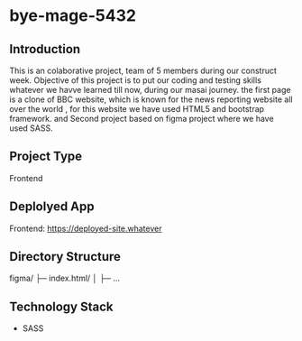 # bye-mage-5432

## Introduction
This is an colaborative project, team of 5 members during our construct week. Objective of this project is to put our coding and testing skills whatever we havve learned till now, during our masai journey. the first page is a clone of BBC website, which is known for the news reporting website all over the world , for this website we have used HTML5 and bootstrap framework. and Second project based on figma project where we have used SASS.

## Project Type
Frontend

## Deplolyed App
Frontend: https://deployed-site.whatever


## Directory Structure
figma/
├─ index.html/
│  ├─ ...



## Technology Stack

- SASS
